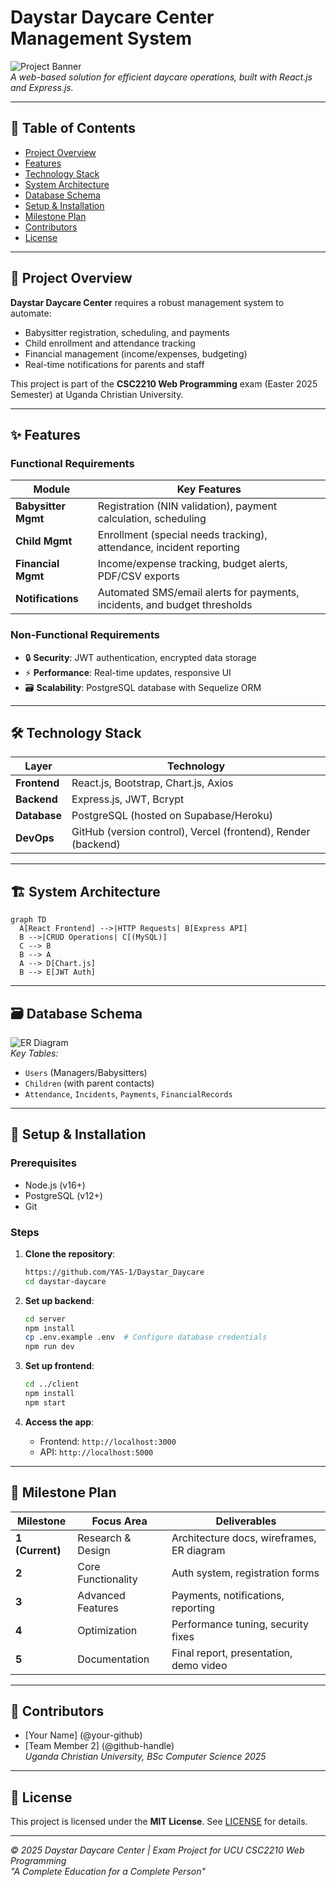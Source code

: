 
# Daystar Daycare Center Management System

![Project Banner](https://via.placeholder.com/800x200?text=Daystar+Daycare+Management)  
*A web-based solution for efficient daycare operations, built with React.js and Express.js.*

---

## 📌 Table of Contents
- [Project Overview](#-project-overview)
- [Features](#-features)
- [Technology Stack](#-technology-stack)
- [System Architecture](#-system-architecture)
- [Database Schema](#-database-schema)
- [Setup & Installation](#-setup--installation)
- [Milestone Plan](#-milestone-plan)
- [Contributors](#-contributors)
- [License](#-license)

---

## 🌟 Project Overview
**Daystar Daycare Center** requires a robust management system to automate:
- Babysitter registration, scheduling, and payments  
- Child enrollment and attendance tracking  
- Financial management (income/expenses, budgeting)  
- Real-time notifications for parents and staff  

This project is part of the **CSC2210 Web Programming** exam (Easter 2025 Semester) at Uganda Christian University.

---

## ✨ Features
### Functional Requirements
| Module               | Key Features                                                                 |
|----------------------|-----------------------------------------------------------------------------|
| **Babysitter Mgmt**  | Registration (NIN validation), payment calculation, scheduling               |
| **Child Mgmt**       | Enrollment (special needs tracking), attendance, incident reporting          |
| **Financial Mgmt**   | Income/expense tracking, budget alerts, PDF/CSV exports                     |
| **Notifications**    | Automated SMS/email alerts for payments, incidents, and budget thresholds   |

### Non-Functional Requirements
- 🔒 **Security**: JWT authentication, encrypted data storage  
- ⚡ **Performance**: Real-time updates, responsive UI  
- 🗃️ **Scalability**: PostgreSQL database with Sequelize ORM  

---

## 🛠️ Technology Stack
| Layer          | Technology                                                                 |
|----------------|---------------------------------------------------------------------------|
| **Frontend**   | React.js, Bootstrap, Chart.js, Axios                                      |
| **Backend**    | Express.js, JWT, Bcrypt                                                   |
| **Database**   | PostgreSQL (hosted on Supabase/Heroku)                                    |
| **DevOps**     | GitHub (version control), Vercel (frontend), Render (backend)             |

---

## 🏗️ System Architecture
```mermaid
graph TD
  A[React Frontend] -->|HTTP Requests| B[Express API]
  B -->|CRUD Operations| C[(MySQL)]
  C --> B
  B --> A
  A --> D[Chart.js]
  B --> E[JWT Auth]
```

---

## 🗃️ Database Schema
![ER Diagram](https://via.placeholder.com/600x400?text=ER+Diagram+Placeholder)  
*Key Tables:*
- `Users` (Managers/Babysitters)  
- `Children` (with parent contacts)  
- `Attendance`, `Incidents`, `Payments`, `FinancialRecords`  

---

## 🚀 Setup & Installation
### Prerequisites
- Node.js (v16+)
- PostgreSQL (v12+)
- Git

### Steps
1. **Clone the repository**:
   ```bash
   https://github.com/YAS-1/Daystar_Daycare
   cd daystar-daycare
   ```

2. **Set up backend**:
   ```bash
   cd server
   npm install
   cp .env.example .env  # Configure database credentials
   npm run dev
   ```

3. **Set up frontend**:
   ```bash
   cd ../client
   npm install
   npm start
   ```

4. **Access the app**:
   - Frontend: `http://localhost:3000`  
   - API: `http://localhost:5000`  

---

## 📅 Milestone Plan
| Milestone           | Focus Area                          | Deliverables                              |
|---------------------|-------------------------------------|-------------------------------------------|
| **1 (Current)**     | Research & Design                   | Architecture docs, wireframes, ER diagram |
| **2**               | Core Functionality                  | Auth system, registration forms           |
| **3**               | Advanced Features                  | Payments, notifications, reporting       |
| **4**               | Optimization                       | Performance tuning, security fixes        |
| **5**               | Documentation                      | Final report, presentation, demo video    |

---

## 👥 Contributors
- [Your Name] (@your-github)  
- [Team Member 2] (@github-handle)  
*Uganda Christian University, BSc Computer Science 2025*

---

## 📜 License
This project is licensed under the **MIT License**. See [LICENSE](LICENSE) for details.

---

*© 2025 Daystar Daycare Center | Exam Project for UCU CSC2210 Web Programming*  
*"A Complete Education for a Complete Person"*
```
